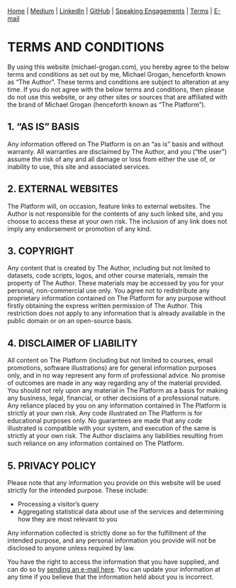 [Home](https://mgcodesandstats.github.io/) |
[Medium](https://medium.com/@firstclassanalyticsmg) |
[LinkedIn](https://www.linkedin.com/in/michaeljgrogan/) |
[GitHub](https://github.com/mgcodesandstats) |
[Speaking Engagements](https://mgcodesandstats.github.io/speaking-engagements/) |
[Terms](https://mgcodesandstats.github.io/terms/) |
[E-mail](mailto:michael@michael-grogan.com)

# TERMS AND CONDITIONS

By using this website (michael-grogan.com), you hereby agree to the below terms and conditions as set out by me, Michael Grogan, henceforth known as “The Author”. These terms and conditions are subject to alteration at any time. If you do not agree with the below terms and conditions, then please do not use this website, or any other sites or sources that are affiliated with the brand of Michael Grogan (henceforth known as “The Platform”).

## 1. “AS IS” BASIS

Any information offered on The Platform is on an “as is” basis and without warranty. All warranties are disclaimed by The Author, and you (“the user”) assume the risk of any and all damage or loss from either the use of, or inability to use, this site and associated services.

## 2. EXTERNAL WEBSITES

The Platform will, on occasion, feature links to external websites. The Author is not responsible for the contents of any such linked site, and you choose to access these at your own risk. The inclusion of any link does not imply any endorsement or promotion of any kind.

## 3. COPYRIGHT

Any content that is created by The Author, including but not limited to datasets, code scripts, logos, and other course materials, remain the property of The Author. These materials may be accessed by you for your personal, non-commercial use only. You agree not to redistribute any proprietary information contained on The Platform for any purpose without firstly obtaining the express written permission of The Author. This restriction does not apply to any information that is already available in the public domain or on an open-source basis.

## 4. DISCLAIMER OF LIABILITY

All content on The Platform (including but not limited to courses, email promotions, software illustrations) are for general information purposes only, and in no way represent any form of professional advice. No promise of outcomes are made in any way regarding any of the material provided. You should not rely upon any material in The Platform as a basis for making any business, legal, financial, or other decisions of a professional nature. Any reliance placed by you on any information contained in The Platform is strictly at your own risk. Any code illustrated on The Platform is for educational purposes only. No guarantees are made that any code illustrated is compatible with your system, and execution of the same is strictly at your own risk. The Author disclaims any liabilities resulting from such reliance on any information contained on The Platform.

## 5. PRIVACY POLICY

Please note that any information you provide on this website will be used strictly for the intended purpose. These include:

- Processing a visitor’s query
- Aggregating statistical data about use of the services and determining how they are most relevant to you

Any information collected is strictly done so for the fulfillment of the intended purpose, and any personal information you provide will not be disclosed to anyone unless required by law.

You have the right to access the information that you have supplied, and can do so by [sending an e-mail here](mailto:contact@michaeljgrogan.com). You can update your information at any time if you believe that the information held about you is incorrect.
